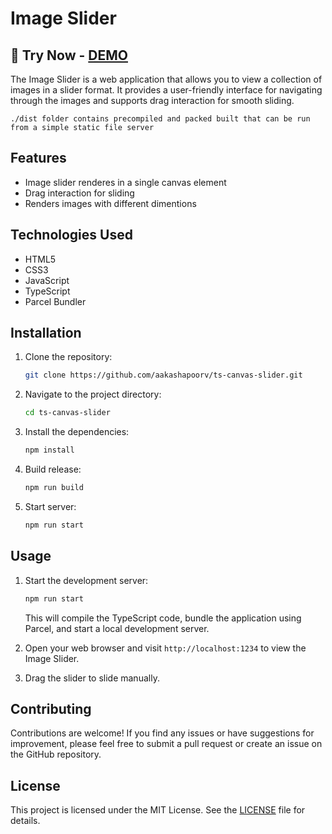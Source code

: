 # Image Slider
## 🚀 Try Now - [DEMO](https://ts-canvas-slider.vercel.app/) 
The Image Slider is a web application that allows you to view a collection of images in a slider format. It provides a user-friendly interface for navigating through the images and supports drag interaction for smooth sliding.

`./dist folder contains precompiled and packed built that can be run from a simple static file server`

## Features

- Image slider renderes in a single canvas element
- Drag interaction for sliding
- Renders images with different dimentions

## Technologies Used

- HTML5
- CSS3
- JavaScript
- TypeScript
- Parcel Bundler

## Installation

1. Clone the repository:

   ```bash
   git clone https://github.com/aakashapoorv/ts-canvas-slider.git
   ```

2. Navigate to the project directory:

   ```bash
   cd ts-canvas-slider
   ```

3. Install the dependencies:

   ```bash
   npm install
   ```

4. Build release:

   ```bash
   npm run build
   ```

4. Start server:

   ```bash
   npm run start
   ```

## Usage

1. Start the development server:

   ```bash
   npm run start
   ```

   This will compile the TypeScript code, bundle the application using Parcel, and start a local development server.

2. Open your web browser and visit `http://localhost:1234` to view the Image Slider.

3. Drag the slider to slide manually.

## Contributing

Contributions are welcome! If you find any issues or have suggestions for improvement, please feel free to submit a pull request or create an issue on the GitHub repository.

## License

This project is licensed under the MIT License. See the [LICENSE](LICENSE) file for details.
